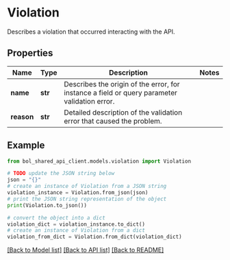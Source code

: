 # Violation

Describes a violation that occurred interacting with the API.

## Properties

Name | Type | Description | Notes
------------ | ------------- | ------------- | -------------
**name** | **str** | Describes the origin of the error, for instance a field or query parameter validation error. | 
**reason** | **str** | Detailed description of the validation error that caused the problem. | 

## Example

```python
from bol_shared_api_client.models.violation import Violation

# TODO update the JSON string below
json = "{}"
# create an instance of Violation from a JSON string
violation_instance = Violation.from_json(json)
# print the JSON string representation of the object
print(Violation.to_json())

# convert the object into a dict
violation_dict = violation_instance.to_dict()
# create an instance of Violation from a dict
violation_from_dict = Violation.from_dict(violation_dict)
```
[[Back to Model list]](../README.md#documentation-for-models) [[Back to API list]](../README.md#documentation-for-api-endpoints) [[Back to README]](../README.md)


